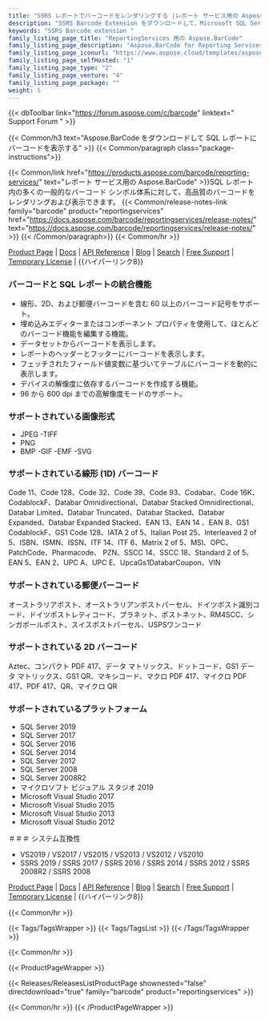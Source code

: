 ```yaml
---
title: "SSRS レポートでバーコードをレンダリングする |レポート サービス用の Aspose.BarCode"
description: "SSRS Barcode Extension をダウンロードして、Microsoft SQL Server Reporting Services 内で線形および 2D バーコードをレンダリングします。バーコード ラベルは、英語以外の文字でエンコードし、BMP、JPEG、GIF、および PNG 形式でレンダリングできます。"
keywords: "SSRS Barcode extension "
family_listing_page_title: "ReportingServices 用の Aspose.BarCode"
family_listing_page_description: "Aspose.BarCode for Reporting Services は、Microsoft SQL Server Reporting Services 内で線形および 2D バーコード イメージをレンダリングするための包括的なソリューションです。バーコード ラベルは、英語以外の文字でエンコードし、BMP、JPEG、GIF、および PNG 形式でレンダリングできます。"
family_listing_page_iconurl: "https://www.aspose.cloud/templates/aspose/App_Themes/V3/images/barcode/272x272/aspose_barcode-for-reporting-services-min.png"
family_listing_page_selfHosted: "1"
family_listing_page_type: "2"
family_listing_page_venture: "4"
family_listing_page_package: ""
weight: 5
---
```


{{< dbToolbar link="https://forum.aspose.com/c/barcode" linktext=" Support Forum " >}}

{{< Common/h3 text="Aspose.BarCode をダウンロードして SQL レポートにバーコードを表示する"  >}}
{{< Common/paragraph class="package-instructions">}}

{{< Common/link href="https://products.aspose.com/barcode/reporting-services/" text="レポート サービス用の Aspose.BarCode"  >}}SQL レポート内の多くの一般的なバーコード シンボル体系に対して、高品質のバーコードをレンダリングおよび表示できます。
{{< Common/release-notes-link family="barcode" product="reportingservices" href="https://docs.aspose.com/barcode/reportingservices/release-notes/" text="https://docs.aspose.com/barcode/reportingservices/release-notes/"  >}}
{{< /Common/paragraph>}}
{{< Common/hr >}}

[Product Page](https://products.aspose.com/barcode/reporting-services/) | [Docs](https://docs.aspose.com/barcode/reportingservices/) | [API Reference](https://reference.aspose.com/barcode/) | [Blog](https://blog.aspose.com/category/barcode/) | [Search](https://search.aspose.com/) | [Free Support](https://forum.aspose.com/c/barcode/13) | [Temporary License](https://purchase.aspose.com/temporary-license) | {{ハイパーリンク8}}

### バーコードと SQL レポートの統合機能

- 線形、2D、および郵便バーコードを含む 60 以上のバーコード記号をサポート。
- 埋め込みエディターまたはコンポーネント プロパティを使用して、ほとんどのバーコード機能を編集する機能。
- データセットからバーコードを表示します。
- レポートのヘッダーとフッターにバーコードを表示します。
- フェッチされたフィールド値変数に基づいてテーブルにバーコードを動的に表示します。
- デバイスの解像度に依存するバーコードを作成する機能。
- 96 から 600 dpi までの高解像度モードのサポート。

### サポートされている画像形式

- JPEG
-TIFF
- PNG
- BMP
-GIF
-EMF
-SVG

### サポートされている線形 (1D) バーコード

Code 11、Code 128、Code 32、Code 39、Code 93、Codabar、Code 16K、CodablockF、Databar Omnidirectional、Databar Stacked Omnidirectional、Databar Limited、Databar Truncated、Databar Stacked、Databar Expanded、Databar Expanded Stacked、EAN 13、EAN 14 、EAN 8、GS1 CodablockF、GS1 Code 128、IATA 2 of 5、Italian Post 25、Interleaved 2 of 5、ISBN、ISMN、ISSN、ITF 14、ITF 6、Matrix 2 of 5、MSI、OPC、PatchCode、Pharmacode、 PZN、SSCC 14、SSCC 18、Standard 2 of 5、EAN 5、EAN 2、UPC A、UPC E、UpcaGs1DatabarCoupon、VIN

### サポートされている郵便バーコード

オーストラリアポスト、オーストラリアンポストパーセル、ドイツポスト識別コード、ドイツポストレティコード、プラネット、ポストネット、RM4SCC、シンガポールポスト、スイスポストパーセル、USPSワンコード

### サポートされている 2D バーコード

Aztec、コンパクト PDF 417、データ マトリックス、ドットコード、GS1 データ マトリックス、GS1 QR、マキシコード、マクロ PDF 417、マイクロ PDF 417、PDF 417、QR、マイクロ QR

### サポートされているプラットフォーム

- SQL Server 2019
- SQL Server 2017
- SQL Server 2016
- SQL Server 2014
- SQL Server 2012
- SQL Server 2008
- SQL Server 2008R2
- マイクロソフト ビジュアル スタジオ 2019
- Microsoft Visual Studio 2017
- Microsoft Visual Studio 2015
- Microsoft Visual Studio 2013
- Microsoft Visual Studio 2012

＃＃＃ システム互換性

- VS2019 / VS2017 / VS2015 / VS2013 / VS2012 / VS2010
- SSRS 2019 / SSRS 2017 / SSRS 2016 / SSRS 2014 / SSRS 2012 / SSRS 2008R2 / SSRS 2008

[Product Page](https://products.aspose.com/barcode/reporting-services/) | [Docs](https://docs.aspose.com/barcode/reportingservices/) | [API Reference](https://reference.aspose.com/barcode/) | [Blog](https://blog.aspose.com/category/barcode/) | [Search](https://search.aspose.com/) | [Free Support](https://forum.aspose.com/c/barcode/13) | [Temporary License](https://purchase.aspose.com/temporary-license) | {{ハイパーリンク8}}

{{< Common/hr >}}

{{< Tags/TagsWrapper >}}
{{< Tags/TagsList >}}
{{< /Tags/TagsWrapper >}}

{{< Common/hr >}}

{{< ProductPageWrapper >}}

<!-- ReleasesListProductPage-->

{{< Releases/ReleasesListProductPage shownested="false"  directdownload="true" family="barcode" product="reportingservices" >}}

<!-- /ReleasesListProductPage-->

{{< Common/hr >}}
{{< /ProductPageWrapper >}}

